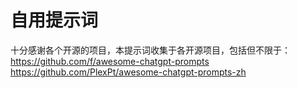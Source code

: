 # 自用提示词
十分感谢各个开源的项目，本提示词收集于各开源项目，包括但不限于：
https://github.com/f/awesome-chatgpt-prompts
https://github.com/PlexPt/awesome-chatgpt-prompts-zh


